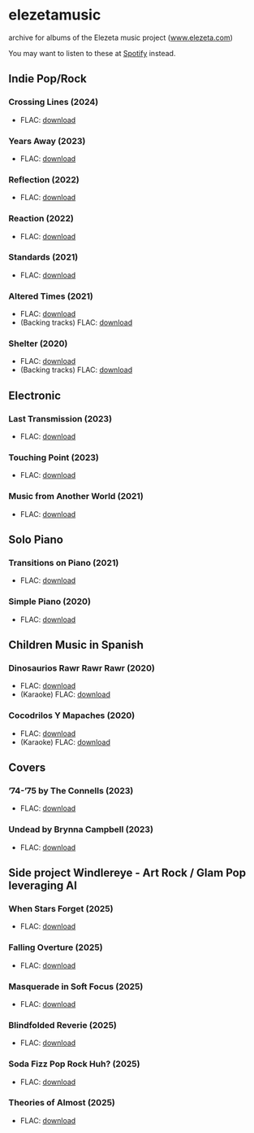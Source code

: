 # elezetamusic
archive for albums of the Elezeta music project (www.elezeta.com)

You may want to listen to these at [Spotify](https://open.spotify.com/artist/3RPEdOJGGdk3kOnmVq3dgX) instead.

## Indie Pop/Rock

### Crossing Lines (2024)

 -  FLAC: [download](https://github.com/elezetamusic/elezetamusic.github.io/releases/download/albums/Elezeta.-.Crossing.Lines.flac.zip)

### Years Away (2023)

 -  FLAC: [download](https://github.com/elezetamusic/elezetamusic.github.io/releases/download/albums/Elezeta.-.Years.Away.flac.zip)

### Reflection (2022)

 -  FLAC: [download](https://github.com/elezetamusic/elezetamusic.github.io/releases/download/albums/Elezeta.-.Reflection.flac.zip)

### Reaction (2022)

 -  FLAC: [download](https://github.com/elezetamusic/elezetamusic.github.io/releases/download/albums/Elezeta.-.Reaction.flac.zip)

### Standards (2021)

 -  FLAC: [download](https://github.com/elezetamusic/elezetamusic.github.io/releases/download/albums/Elezeta.-.Standards.flac.zip)

### Altered Times (2021)

 -  FLAC: [download](https://github.com/elezetamusic/elezetamusic.github.io/releases/download/albums/Elezeta.-.Altered.Times.flac.zip)
 -  (Backing tracks) FLAC: [download](https://github.com/elezetamusic/elezetamusic.github.io/releases/download/albums/Elezeta.-.Altered.Times.Backing.Tracks.flac.zip)

### Shelter (2020)

 -  FLAC: [download](https://github.com/elezetamusic/elezetamusic.github.io/releases/download/albums/Elezeta.-.Shelter.flac.zip)
 -  (Backing tracks) FLAC: [download](https://github.com/elezetamusic/elezetamusic.github.io/releases/download/albums/Elezeta.-.Shelter.Backing.Tracks.flac.zip)

## Electronic

### Last Transmission (2023)

 -  FLAC: [download](https://github.com/elezetamusic/elezetamusic.github.io/releases/download/albums/Elezeta.-.Last.Transmission.flac.zip)

### Touching Point (2023)

 -  FLAC: [download](https://github.com/elezetamusic/elezetamusic.github.io/releases/download/albums/Elezeta.-.Touching.point.flac.zip)

### Music from Another World (2021)

 -  FLAC: [download](https://github.com/elezetamusic/elezetamusic.github.io/releases/download/albums/Elezeta.-.Music.from.Another.World.flac.zip)

## Solo Piano

### Transitions on Piano (2021)

 -  FLAC: [download](https://github.com/elezetamusic/elezetamusic.github.io/releases/download/albums/Elezeta.-.Transitions.on.Piano.flac.zip)

### Simple Piano (2020)

 -  FLAC: [download](https://github.com/elezetamusic/elezetamusic.github.io/releases/download/albums/Elezeta.-.Simple.Piano.flac.zip)

## Children Music in Spanish

### Dinosaurios Rawr Rawr Rawr (2020)

 -  FLAC: [download](https://github.com/elezetamusic/elezetamusic.github.io/releases/download/albums/Elezeta.-.Dinosaurios.Rawr.Rawr.Rawr.flac.zip)
 -  (Karaoke) FLAC: [download](https://github.com/elezetamusic/elezetamusic.github.io/releases/download/albums/Elezeta.-.Dinosaurios.Rawr.Rawr.Rawr.Karaoke.flac.zip)

### Cocodrilos Y Mapaches (2020)

 -  FLAC: [download](https://github.com/elezetamusic/elezetamusic.github.io/releases/download/albums/Elezeta.-.Cocodrilos.y.Mapaches.flac.zip)
 -  (Karaoke) FLAC: [download](https://github.com/elezetamusic/elezetamusic.github.io/releases/download/albums/Elezeta.-.Cocodrilos.y.Mapaches.Karaoke.flac.zip)

## Covers

### ’74-’75 by The Connells (2023)
  - FLAC: [download](https://github.com/elezetamusic/elezetamusic.github.io/releases/download/covers/Elezeta.-.74-.75.The.Connells.flac.zip)

### Undead by Brynna Campbell (2023)
  - FLAC: [download](https://github.com/elezetamusic/elezetamusic.github.io/releases/download/covers/Elezeta.-.Undead.Brynna.Campbell.flac.zip)

## Side project Windlereye - Art Rock / Glam Pop leveraging AI

### When Stars Forget (2025)

 -  FLAC: [download](https://github.com/elezetamusic/elezetamusic.github.io/releases/download/albums/Windlereye.-.When.Stars.Forget.flac.zip)

### Falling Overture (2025)

 -  FLAC: [download](https://github.com/elezetamusic/elezetamusic.github.io/releases/download/albums/Windlereye.-.Falling.Overture.flac.zip)

### Masquerade in Soft Focus (2025)

 -  FLAC: [download](https://github.com/elezetamusic/elezetamusic.github.io/releases/download/albums/Windlereye.-.Masquerade.in.Soft.Focus.flac.zip)

### Blindfolded Reverie (2025)

 -  FLAC: [download](https://github.com/elezetamusic/elezetamusic.github.io/releases/download/albums/Windlereye.-.Blindfolded.Reverie.flac.zip)

### Soda Fizz Pop Rock Huh? (2025)

 -  FLAC: [download](https://github.com/elezetamusic/elezetamusic.github.io/releases/download/albums/Windlereye.-.Soda.Fizz.Pop.Rock.Huh.flac.zip)

### Theories of Almost (2025)

 -  FLAC: [download](https://github.com/elezetamusic/elezetamusic.github.io/releases/download/albums/Windlereye.-.Theories.of.Almost.flac.zip)

